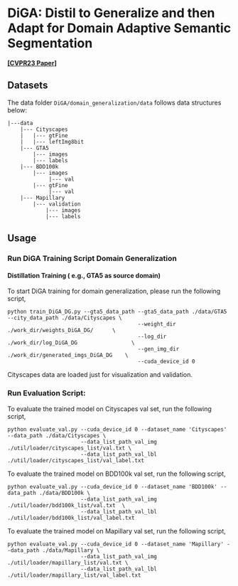 # DiGA: Distil to Generalize and then Adapt for Domain Adaptive Semantic Segmentation
**[[CVPR23 Paper]](https://openaccess.thecvf.com/content/CVPR2023/papers/Shen_DiGA_Distil_To_Generalize_and_Then_Adapt_for_Domain_Adaptive_CVPR_2023_paper.pdf)**

## Datasets
The data folder `DiGA/domain_generalization/data` follows data structures below:
  ```
  |---data
      |--- Cityscapes
      |   |--- gtFine
      |   |--- leftImg8bit
      |--- GTA5
          |--- images
          |--- labels
      |--- BDD100k
          |--- images
               |--- val
          |--- gtFine
               |--- val
      |--- Mapillary
          |--- validation 
              |--- images
              |--- labels
  ```
## Usage

### Run DiGA Training Script Domain Generalization
#### Distillation Training ( e.g., GTA5 as source domain)
To start DiGA training for domain generalization, please run the following script,

```shell
python train_DiGA_DG.py --gta5_data_path --gta5_data_path ./data/GTA5 --city_data_path ./data/Cityscapes \
                                         --weight_dir ./work_dir/weights_DiGA_DG/      \
                                         --log_dir ./work_dir/log_DiGA_DG                 \
                                         --gen_img_dir ./work_dir/generated_imgs_DiGA_DG    \
                                         --cuda_device_id 0
```
Cityscapes data are loaded just for visualization and validation.

### Run Evaluation Script:
To evaluate the trained model on Cityscapes val set, run the following script,

```shell
python evaluate_val.py --cuda_device_id 0 --dataset_name 'Cityscapes' --data_path ./data/Cityscapes \
                       --data_list_path_val_img ./util/loader/cityscapes_list/val.txt \
                       --data_list_path_val_lbl ./util/loader/cityscapes_list/val_label.txt
```

To evaluate the trained model on BDD100k val set, run the following script,

```shell
python evaluate_val.py --cuda_device_id 0 --dataset_name 'BDD100k' --data_path ./data/BDD100k \
                       --data_list_path_val_img ./util/loader/bdd100k_list/val.txt  \
                       --data_list_path_val_lbl ./util/loader/bdd100k_list/val_label.txt
```

To evaluate the trained model on Mapillary val set, run the following script,

```shell
python evaluate_val.py --cuda_device_id 0 --dataset_name 'Mapillary' --data_path ./data/Mapillary \
                       --data_list_path_val_img ./util/loader/mapillary_list/val.txt \
                       --data_list_path_val_lbl ./util/loader/mapillary_list/val_label.txt
```

